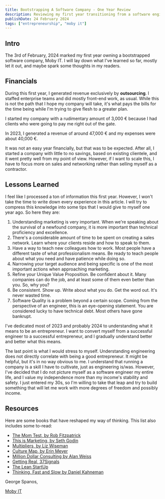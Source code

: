 ```yaml
---
title: Bootstrapping A Software Company - One Year Review
description: Reviewing my first year transitioning from a software engineer to a software company founder.
publishDate: 24 February 2024
tags: ["entrepreneurship", "moby it"]
---
```


## Intro

The 3rd of February, 2024 marked my first year owning a bootstrapped software company, Moby IT. I will lay down what I've learned so far, mostly let it out, and maybe spark some thoughts in my readers.

## Financials

During this first year, I generated revenue exclusively by **outsourcing**. I staffed enterprise teams and did mostly front-end work, as usual. While this is not the path that I hope my company will take, it's what pays the bills for the time being while I'm trying to give flesh to a greater plan.

I started my company with a rudimentary amount of 3,000 € because I had clients who were going to pay me right out of the gate.

In 2023, I generated a revenue of around 47,000 € and my expenses were about 40,000 €.

It was not an easy year financially, but that was to be expected. After all, I started a company with little to no savings, based on existing clientele, and it went pretty well from my point of view. However, if I want to scale this, I have to focus more on sales and networking rather than selling myself as a contractor.

## Lessons Learned

I feel like I processed a ton of information this first year. However, I won't take the time to write down every experience in this article. I will try to compress this knowledge into some tips that I would give to myself one year ago. So here they are:

1. Understanding marketing is very important. When we're speaking about the survival of a newfound company, it is more important than technical proficiency and excellence.
2. There's a considerable amount of time to be spent on creating a sales network. Learn where your clients reside and how to speak to them.
3. Have a way to teach new colleagues how to work. Most people have a different taste of what professionalism means. Be ready to teach people about what you need and have patience while doing so.
4. Narrowing your target audience and being specific is one of the most important actions when approaching marketing.
5. Refine your Unique Value Proposition. Be confident about it. Many companies can do the job, and at least some of them even better than you. So, why you?
6. Be consistent. Show up. Write about what you do. Get the word out. It's never wasted time.
7. Software Quality is a problem beyond a certain scope. Coming from the perspective of an engineer, this is an eye-opening statement. You are considered lucky to have technical debt. Most others have gone bankrupt.

I've dedicated most of 2023 and probably 2024 to understanding what it means to be an entrepreneur. I want to convert myself from a successful engineer to a successful entrepreneur, and I gradually understand better and better what this means.

The last point is what I would stress to myself. Understanding engineering does not directly correlate with being a good entrepreneur. It might be helpful, but it's in no way obvious to me. I understand that running a company is a skill I have to cultivate, just as engineering is/was. However, I've decided that I do not picture myself as a software engineer my entire life, and I value my independence more than my income's stability and safety. I just entered my 30s, so I'm willing to take that leap and try to build something that will let me work with more degrees of freedom and possibly income.

## Resources

Here are some books that have reshaped my way of thinking. This list also includes some to-read:

- [The Mom Test, by Rob Fitzpatrick](https://www.momtestbook.com/)
- [This is Marketing, by Seth Godin](https://www.amazon.com/This-Marketing-Cant-Until-Learn/dp/0525540830)
- [Multipliers, by Liz Wiseman](https://www.amazon.com/Multipliers-Best-Leaders-Everyone-Smarter/dp/0061964395)
- [Culture Map, by Erin Meyer](https://erinmeyer.com/books/the-culture-map/)
- [Million Dollar Consulting by Alan Weiss](https://www.amazon.com/Million-Dollar-Consulting-Alan-Weiss/dp/0071622101)
- [Getting Real, 37Signals](https://basecamp.com/gettingreal)
- [The Lean StartUp](https://theleanstartup.com/book)
- [Thinking, Fast and Slow by Daniel Kahneman](https://www.amazon.com/Thinking-Fast-Slow-Daniel-Kahneman/dp/0374533555)

George Spanos,

[Moby IT](https://moby-it.com)
